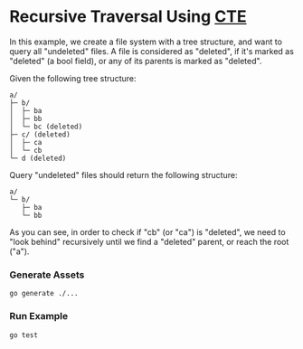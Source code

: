 # Recursive Traversal Using [CTE](https://en.wikipedia.org/wiki/Hierarchical_and_recursive_queries_in_SQL#Common_table_expression)

In this example, we create a file system with a tree structure, and want to query all "undeleted" files.
A file is considered as "deleted", if it's marked as "deleted" (a bool field), or any of its parents is
marked as "deleted".

Given the following tree structure:

```console
a/
├─ b/
│  ├─ ba
│  ├─ bb
│  └─ bc (deleted)
├─ c/ (deleted)
│  ├─ ca
│  └─ cb
└─ d (deleted)
```

Query "undeleted" files should return the following structure:

```console
a/
└─ b/
   ├─ ba
   └─ bb
```

As you can see, in order to check if "cb" (or "ca") is "deleted", we need to "look behind" recursively
until we find a "deleted" parent, or reach the root ("a").


### Generate Assets

```console
go generate ./...
```

### Run Example

```console
go test
```
